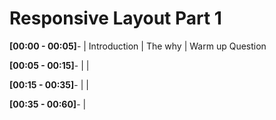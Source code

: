 # Responsive Layout Part 1

**[00:00 - 00:05]**- | Introduction | The why | Warm up Question

**[00:05 - 00:15]**- |  | 

**[00:15 - 00:35]**- |  |

**[00:35 - 00:60]**- | 